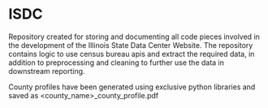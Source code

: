 # ISDC
Repository created for storing and documenting all code pieces involved in the development of the Illinois State Data Center Website.
The repository contains logic to use census bureau apis and extract the required data, in addition to preprocessing and cleaning to further use the data
in downstream reporting.

County profiles have been generated using exclusive python libraries and saved as <county_name>_county_profile.pdf
